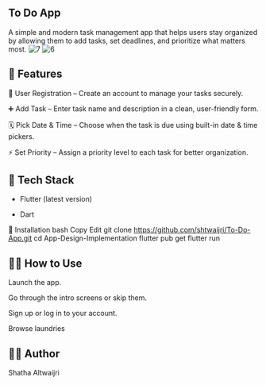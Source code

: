 ## To Do App
A simple and modern task management app that helps users stay organized by allowing them to add tasks, set deadlines, and prioritize what matters most.
![7](https://github.com/user-attachments/assets/de6154c6-0d7c-4dd4-a96b-2d844d49b033)
![6](https://github.com/user-attachments/assets/b44c7369-6331-4815-b7b9-5ab422a727cb)


## 📱 Features

🧾 User Registration – Create an account to manage your tasks securely.

➕ Add Task – Enter task name and description in a clean, user-friendly form.

🗓️ Pick Date & Time – Choose when the task is due using built-in date & time pickers.

⚡ Set Priority – Assign a priority level to each task for better organization.


## 🧰 Tech Stack
- Flutter (latest version)

- Dart

🚀 Installation
bash
Copy
Edit
git clone https://github.com/shtwaijri/To-Do-App.git
cd App-Design-Implementation
flutter pub get
flutter run

## 🧑‍💻 How to Use
Launch the app.

Go through the intro screens or skip them.

Sign up or log in to your account.

Browse laundries

## 👩‍💻 Author
Shatha Altwaijri

